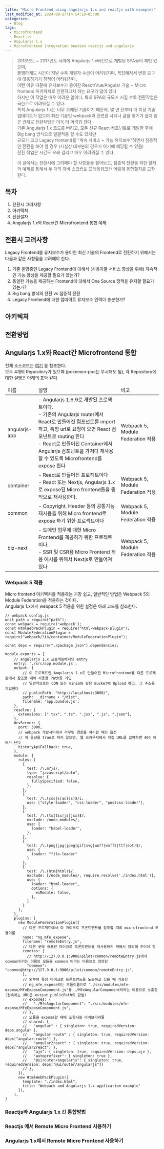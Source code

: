 ```yaml
---
title: "Micro Frontend using angularjs 1.x and reactjs with examples"  
last_modified_at: 2024-08-27T14:54:10-05:00
categories:
  - Blog
tags:
  - Microfrontend
  - React.js
  - Angularjs 1.x
  - Microfrontend integration bewteen reactjs and angularjs
---
```


> 2013년도 ~ 2017년도 사이에 Angularjs 1.x버전으로 개발된 SPA들이 제법 있으며,  
> 불행하게도 시간이 지날 수록 개발자 수급이 어려워지며, 복잡해져서 변경 요구에 대응하기가 점점더 어려워진다.  
> 이런 이유 때문에 유지보수가 용이한 React/Vue/Angular 기술 + Micro frontend 아키텍처로 전환하고자 하는 요구가 많이 있다  
> 하지만 이 작업은 매우 어려운 일이다. 특히 SPA의 규모가 커질 수록 전환작업은 극한으로 어려워질 수 있다.  
> 특히 Angularjs 1.x는 너무 오래된 기술이기 때문에, 몇 년 전부터 더 이상 기술 업데이트가 없으며 최신 기술인 webpack과 관련된 사례나 글을 찾기가 쉽지 않은 관계로 전환작업은 더욱 더 어려워 진다.  
> 기존 Angularjs 1.x 코드를 버리고, 모두 신규 React 컴포넌트로 개발한 후에 Big bang 방식으로 일괄적용 할 수도 있지만  
> 규모가 크고 Lagacy frontend를 "계속 서비스 + 기능 유지보수"하면서 점증적인 전환을 해야 할 경우 (사실상 대부분의 경우가 여기에 해당될 수 있음)  
> 전환 작업은 시간도 오래 걸리고 매우 어려워질 수 있다.
>
> 이 글에서는 전환시에 고려해야 할 사항들을 짚어보고, 점증적 전환을 위한 절차와 예제를 통해서 두 개의 자바 스크립트 프레임워크간 어떻게 통합할지를 고찰한다.  

## 목차
1. 전환시 고려사항  
2. 아키텍처  
3. 전환절차  
4. Angularjs 1.x와 React간 Microfrontend 통합 예제

## 전환시 고려사항  
Legacy Frontend를 유지보수가 용이한 최신 기술의 Frontend로 전환하기 위해서는 다음과 같은 사항들을 고려해야 한다.  
1. 기존 운영중인 Legacy Frontend에 대해서 (사용자들 서비스 향상을 위해) 지속적인 기능 향상을 제공할 필요가 있는가?
2. 동일한 기능을 제공하는 Frontend에 대해서 One Source 정책을 유지할 필요가 있는가?
3. Big bang 방식의 전환 vs 점증적 전환
4. Legacy Frontend에 대한 업데이트 유지보수 인력이 충분한가?

## 아키텍처 

## 전환방법  

## Angularjs 1.x와 React간 Microfrontend 통합   
전체 소스코드는 [여기](https://github.com/micro-frontend-pilot) 를 참조한다.   
모두 4개의 Repository가 있으며 (pokemon-poc는 무시해도 됨), 각 Repository에 대한 설명은 아래의 표와 같다.   
<table>
  <thead>
    <tr>
      <td>이름</td>
      <td>설명</td>
      <td>비고</td>
    </tr>
  </thead>
  <tbody>
    <tr>
      <td>angularjs-app</td>
      <td>
        - Angularjs 1.6.9로 개발된 프로젝트이다.<br/>
        - 기존의 Angularjs router에서 React로 만들어진 컴포넌트를 import 하고, 특정 url로 요청이 오면 React 컴포넌트로 routing 한다<br/>
        - React로 만들어진 Container에서 Angularjs 컴포넌트를 가져다 재사용할 수 있도록 Microfrontend를 expose 한다 
      </td>
      <td>Webpack 5, Module Federation 적용</td>
    </tr>
    <tr>
      <td>container</td>
      <td>
        - React로 만들어진 프로젝트이다 <br/>
        - React 또는 Nextjs, Angularjs 1.x로 expose된 Micro frontend들을 동적으로 재사용한다.  
      </td>
      <td>Webpack 5, Module Federation 적용</td>
    </tr>
    <tr>
      <td>common</td>
      <td>
        - Copyright, Header 등의 공통기능 재사용을 위해 Micro frontend로 expose 하기 위한 프로젝트이다 <br/>
      </td>
      <td>Webpack 5, Module Federation 적용</td>
    </tr>
    <tr>
      <td>biz-next</td>
      <td>
        - 도메인 업무에 대한 Micro Frontend를 제공하기 위한 프로젝트이다. <br/>
        - SSR 및 CSR용 Micro Frontend 적용 예시를 위해서 Nextjs로 만들어져 있다 <br/>
      </td>
      <td>Webpack 5, Module Federation 적용</td>
    </tr>
  </tbody>
</table>

### Webpack 5 적용  
Micro frontend 아키텍처를 적용하는 가장 쉽고, 일반적인 방법은 Webpack 5의 Module Federation을 적용하는 것이다.  
Angularjs 1.x에서 webpack 5 적용을 위한 설정은 아래 코드를 참조한다.  

```
// webpack.config.js
onst path = require("path");
const webpack = require('webpack');
const HtmlWebPackPlugin = require("html-webpack-plugin");
const ModuleFederationPlugin = require("webpack/lib/container/ModuleFederationPlugin");

const deps = require("./package.json").dependencies;

module.exports = {
    // angularjs 1.x 프로젝트에서의 entry 
    entry: './src/app.module.js',
    output: {
        // 이 프로젝트인 Angularjs 1.x로 만들어진 Microfrontend를 다른 프로젝트에서 참조할 때에 사용할 Path를 기입
        // 일반적으로는 CDN 또는 minio와 같은 Bucket에 Upload 하고, 그 주소를 기입한다  
        // publicPath: "http://localhost:3000/",
        path: __dirname + "/dist",
        filename: 'app.bundle.js',
    },
    resolve: {
      extensions: [".tsx", ".ts", ".jsx", ".js", ".json"],
    },  
    devServer: {
      port: 3000,
      // webpack 개발서버에서 라우팅 경로를 처리할 때의 옵션
      // 이 옵션을 true로 하지 않으면, 웹 브라우저에서 직접 URL을 입력하면 404 에러가 난다  
      historyApiFallback: true,
    },
    module: {
      rules: [
        {
          test: /\.m?js/,
          type: "javascript/auto",
          resolve: {
            fullySpecified: false,
          },
        },
        {
          test: /\.(css|s[ac]ss)$/i,
          use: ["style-loader", "css-loader", "postcss-loader"],
        },
        {
          test: /\.(ts|tsx|js|jsx)$/,
          exclude: /node_modules/,
          use: {
            loader: "babel-loader",
          },
        },
        {
          test: /\.(png|jpg|jpeg|gif|svg|woff|woff2|ttf|eot)$/,
          use: {
            loader: "file-loader"
          }
        },
        {
          test: /\.(htm|html)$/,
          exclude: [/node_modules/, require.resolve('./index.html')],
          use: {
            loader: "html-loader",
            options: {
              esModule: false,
            },
          }
        }
      ],
    },
    plugins: [
      new ModuleFederationPlugin({
        // 다른 프로젝트에서 이 마이크로 프론트앤드를 참조할 때의 microfrontend 모듈이름
        name: "ng_mfe_expose",
        filename: "remoteEntry.js",
        // 다른 곳에 배포된 마이크로 프론트앤드를 재사용하기 위해서 정의해 주어야 함
        remotes: {
          // http://127.0.0.1:9000/pilot/common/remoteEntry.js에서 common이라는 이름의 모듈을 common 이라는 이름으로 정의함
          "common": "common@http://127.0.0.1:9000/pilot/common/remoteEntry.js",
        },
        // 외부에 특정 마이크로 프론트앤드를 노출하고 싶을 때 기술함
        // ng_mfe_expose라는 모듈이름으로 "./src/modules/mfe-expose/MfeExposeComponent.js"를 ./MfeAngularComponent이라는 이름으로 노출함 (접속하는 URL은 output.publicPath의 값임)  
        // exposes: {
        //   "./MfeAngularComponent": "./src/modules/mfe-expose/MfeExposeComponent.js",
        // },
        // 모듈을 expose할 때에 포함시킬 라이브러리들 
        // shared: {
        //   "angular" : { singleton: true, requiredVersion: deps.angular },
        //   "angular-route" : { singleton: true, requiredVersion: deps["angular-route"] },
        //   "angular2react" : { singleton: true, requiredVersion: deps["angular2react"] },
        //   "ajv": { singleton: true, requiredVersion: deps.ajv },
        //   "autoprefixer": { singleton: true },
        //   "@uirouter/angularjs": { singleton: true, requiredVersion: deps["@uirouter/angularjs"]}
        // },
      }),
      new HtmlWebPackPlugin({
        template: "./index.html",
        title: "Webpack and Angularjs 1.x application example"
      }),
    ],
}
```
### Reactjs와 Angularjs 1.x 간 통합방법

### Reactjs 에서  Remote Micro Frontend 사용하기

### Angularjs 1.x에서 Remote Micro Frontend 사용하기
